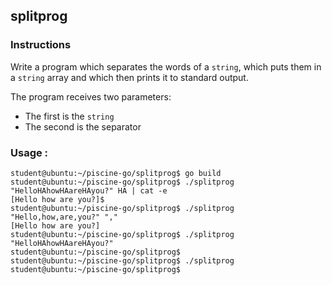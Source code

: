 ## splitprog

### Instructions

Write a program which separates the words of a `string`, which puts them in a `string` array and which then prints it to standard output.

The program receives two parameters:

-   The first is the `string`
-   The second is the separator

### Usage :

```console
student@ubuntu:~/piscine-go/splitprog$ go build
student@ubuntu:~/piscine-go/splitprog$ ./splitprog "HelloHAhowHAareHAyou?" HA | cat -e
[Hello how are you?]$
student@ubuntu:~/piscine-go/splitprog$ ./splitprog "Hello,how,are,you?" ","
[Hello how are you?]
student@ubuntu:~/piscine-go/splitprog$ ./splitprog "HelloHAhowHAareHAyou?"
student@ubuntu:~/piscine-go/splitprog$
student@ubuntu:~/piscine-go/splitprog$ ./splitprog
student@ubuntu:~/piscine-go/splitprog$
```
